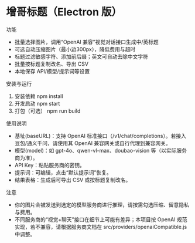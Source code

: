 # 增哥标题（Electron 版）

功能
- 批量选择图片，调用“OpenAI 兼容”视觉对话接口生成中/英标题
- 可选自动压缩图片（最小边300px），降低费用与超时
- 标题过滤敏感字符、添加前后缀；英文可自动去除中文字符
- 批量按标题复制改名、导出 CSV
- 本地保存 API/模型/提示词等设置

安装与运行
1) 安装依赖
   npm install
2) 开发启动
   npm start
3) 打包（可选）
   npm run build

使用说明
- 基址(baseURL)：支持 OpenAI 标准接口（/v1/chat/completions）。若接入豆包/通义千问，请使用其 OpenAI 兼容网关或自行代理到兼容网关。
- 模型(model)：如 gpt-4o、qwen-vl-max、doubao-vision 等（以实际服务商为准）。
- API Key：粘贴服务商的密钥。
- 提示词：可编辑，点击“默认提示词”恢复。
- 结果表格：生成后可导出 CSV 或按标题复制改名。

注意
- 你的图片会被发送到选定的模型服务商进行推理，请按需勾选压缩、留意隐私与费用。
- 不同服务商的“视觉+聊天”接口在细节上可能有差异；本项目按 OpenAI 规范实现，若不兼容，请根据服务商文档在 src/providers/openaiCompatible.js 中调整。
